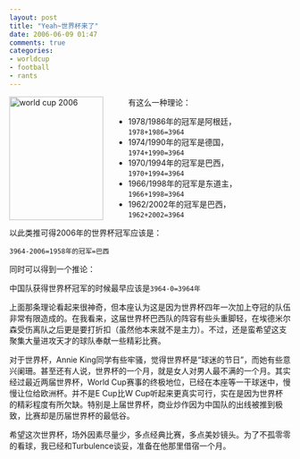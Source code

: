 ```yaml
---
layout: post
title: "Yeah~世界杯来了"
date: 2006-06-09 01:47
comments: true
categories:
- worldcup
- football
- rants
---
```


<img style="WIDTH: 168px; HEIGHT: 221px; margin-right: 45px;" alt="world cup 2006" src="{{ site.static_base }}/downloads/images/2006_06/world_cup_2006.png" align="left" border="0" />有这么一种理论：

* 1978/1986年的冠军是阿根廷，`1978+1986=3964`  
* 1974/1990年的冠军是德国，`1974+1990=3964`   
* 1970/1994年的冠军是巴西，`1970+1994=3964`   
* 1966/1998年的冠军是东道主，`1966+1998=3964`   
* 1962/2002年的冠军是巴西，`1962+2002=3964`   

以此类推可得2006年的世界杯冠军应该是：

`3964-2006=1958年的冠军=巴西`     

同时可以得到一个推论：   

中国队获得世界杯冠军的时候最早应该是`3964-0=3964年`  

上面那条理论看起来很神奇，但本座认为这是因为世界杯四年一次加上夺冠的队伍非常有限造成的。在我看来，这届世界杯巴西队的阵容有些头重脚轻，在埃德米尔森受伤离队之后更是要打折扣（虽然他本来就不是主力）。不过，还是蛮希望这支聚集大量进攻天才的球队奉献一些精彩比赛。   

对于世界杯，Annie King同学有些牢骚，觉得世界杯是“球迷的节日”，而她有些意兴阑珊。甚至还有人说，世界杯的一个月，就是女人对男人最不满的一个月。其实经过最近两届世界杯，World Cup赛事的终极地位，已经在本座等一干球迷中，慢慢让位给欧洲杯。并不是E Cup比W Cup听起来更真实可行，实在是因为世界杯的精彩程度有所欠缺。特别是上届世界杯，商业炒作因为中国队的出线被推到极致，比赛却是历届世界杯的最低谷。   

希望这次世界杯，场外因素尽量少，多点经典比赛，多点美妙镜头。为了不孤零零的看球，我已经和Turbulence谈妥，准备在他那里借宿一个月。